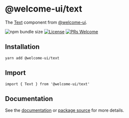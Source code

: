 # @welcome-ui/text

The [Text](http://welcome-ui.com/components/text) component from [@welcome-ui](http://welcome-ui.com).

![npm bundle size](https://img.shields.io/bundlephobia/minzip/@welcome-ui/text) [![License](https://img.shields.io/npm/l/welcome-ui.svg)](https://github.com/WTTJ/welcome-ui/blob/master/LICENSE) [![PRs Welcome](https://img.shields.io/badge/PRs-welcome-mediumspringgreen.svg)](ttps://github.com/WTTJ/welcome-ui/blob/master/CONTRIBUTING.md)

## Installation

    yarn add @welcome-ui/text

## Import

    import { Text } from '@welcome-ui/text'

## Documentation

See the [documentation](http://welcome-ui.com/components/text) or [package source](https://github.com/WTTJ/welcome-ui/tree/master/packages/Text) for more details.
